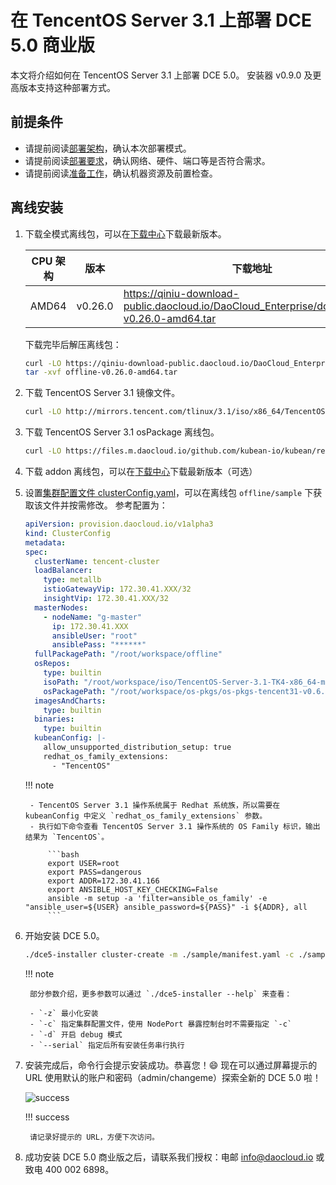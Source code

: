 # 在 TencentOS Server 3.1 上部署 DCE 5.0 商业版

本文将介绍如何在 TencentOS Server 3.1 上部署 DCE 5.0。
安装器 v0.9.0 及更高版本支持这种部署方式。

## 前提条件

- 请提前阅读[部署架构](../commercial/deploy-arch.md)，确认本次部署模式。
- 请提前阅读[部署要求](../commercial/deploy-requirements.md)，确认网络、硬件、端口等是否符合需求。
- 请提前阅读[准备工作](../commercial/prepare.md)，确认机器资源及前置检查。

## 离线安装

1. 下载全模式离线包，可以在[下载中心](../../download/index.md)下载最新版本。

    | CPU 架构 | 版本   | 下载地址         |
    | -------- | ----- | ------------- |
    | AMD64    | v0.26.0 | <https://qiniu-download-public.daocloud.io/DaoCloud_Enterprise/dce5/offline-v0.26.0-amd64.tar> |

    下载完毕后解压离线包：

    ```bash
    curl -LO https://qiniu-download-public.daocloud.io/DaoCloud_Enterprise/dce5/offline-v0.26.0-amd64.tar
    tar -xvf offline-v0.26.0-amd64.tar
    ```

2. 下载 TencentOS Server 3.1 镜像文件。

    ```bash
    curl -LO http://mirrors.tencent.com/tlinux/3.1/iso/x86_64/TencentOS-Server-3.1-TK4-x86_64-minimal-2209.3.iso
    ```

3. 下载 TencentOS Server 3.1 osPackage 离线包。

     ```bash
    curl -LO https://files.m.daocloud.io/github.com/kubean-io/kubean/releases/download/v0.6.6/os-pkgs-tencent31-v0.6.6.tar.gz
    ```

4. 下载 addon 离线包，可以在[下载中心](../../download/index.md)下载最新版本（可选）

5. 设置[集群配置文件 clusterConfig.yaml](../commercial/cluster-config.md)，可以在离线包 `offline/sample` 下获取该文件并按需修改。
    参考配置为：

    ```yaml
    apiVersion: provision.daocloud.io/v1alpha3
    kind: ClusterConfig
    metadata:
    spec:
      clusterName: tencent-cluster
      loadBalancer:
        type: metallb
        istioGatewayVip: 172.30.41.XXX/32
        insightVip: 172.30.41.XXX/32
      masterNodes:
        - nodeName: "g-master"
          ip: 172.30.41.XXX
          ansibleUser: "root"
          ansiblePass: "******"
      fullPackagePath: "/root/workspace/offline"
      osRepos:
        type: builtin
        isoPath: "/root/workspace/iso/TencentOS-Server-3.1-TK4-x86_64-minimal-2209.3.iso"
        osPackagePath: "/root/workspace/os-pkgs/os-pkgs-tencent31-v0.6.1.tar.gz"
      imagesAndCharts:
        type: builtin
      binaries:
        type: builtin
      kubeanConfig: |-
        allow_unsupported_distribution_setup: true
        redhat_os_family_extensions:
          - "TencentOS"
    ```

    !!! note

        - TencentOS Server 3.1 操作系统属于 Redhat 系统族，所以需要在 kubeanConfig 中定义 `redhat_os_family_extensions` 参数。
        - 执行如下命令查看 TencentOS Server 3.1 操作系统的 OS Family 标识，输出结果为 `TencentOS`。

            ```bash
            export USER=root
            export PASS=dangerous
            export ADDR=172.30.41.166
            export ANSIBLE_HOST_KEY_CHECKING=False
            ansible -m setup -a 'filter=ansible_os_family' -e "ansible_user=${USER} ansible_password=${PASS}" -i ${ADDR}, all
            ```

6. 开始安装 DCE 5.0。

    ```bash
    ./dce5-installer cluster-create -m ./sample/manifest.yaml -c ./sample/clusterConfig.yaml
    ```

    !!! note

        部分参数介绍，更多参数可以通过 `./dce5-installer --help` 来查看：

        - `-z` 最小化安装
        - `-c` 指定集群配置文件，使用 NodePort 暴露控制台时不需要指定 `-c`
        - `-d` 开启 debug 模式
        - `--serial` 指定后所有安装任务串行执行

7. 安装完成后，命令行会提示安装成功。恭喜您！:smile: 现在可以通过屏幕提示的 URL 使用默认的账户和密码（admin/changeme）探索全新的 DCE 5.0 啦！

    ![success](https://docs.daocloud.io/daocloud-docs-images/docs/install/images/success.png)

    !!! success

        请记录好提示的 URL，方便下次访问。

8. 成功安装 DCE 5.0 商业版之后，请联系我们授权：电邮 [info@daocloud.io](mailto:info@daocloud.io) 或致电 400 002 6898。

